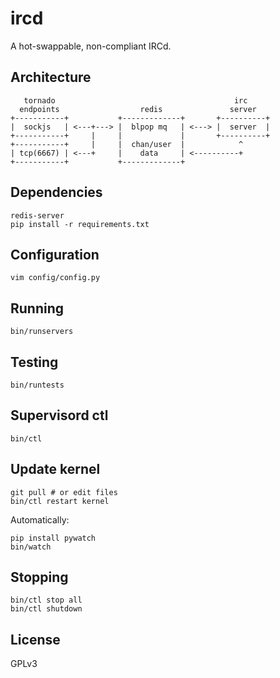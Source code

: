 # ircd

A hot-swappable, non-compliant IRCd.

## Architecture

       tornado                                        irc
      endpoints                  redis               server
    +-----------+           +-------------+       +----------+
    |  sockjs   | <---+---> |  blpop mq   | <---> |  server  |
    +-----------+     |     |             |       +----------+
    +-----------+     |     |  chan/user  |            ^
    | tcp(6667) | <---+     |    data     | <----------+
    +-----------+           +-------------+

## Dependencies

    redis-server
    pip install -r requirements.txt

## Configuration

    vim config/config.py

## Running

    bin/runservers

## Testing

    bin/runtests

## Supervisord ctl

    bin/ctl

## Update kernel

    git pull # or edit files
    bin/ctl restart kernel

Automatically:

    pip install pywatch
    bin/watch

## Stopping

    bin/ctl stop all
    bin/ctl shutdown

## License

GPLv3
